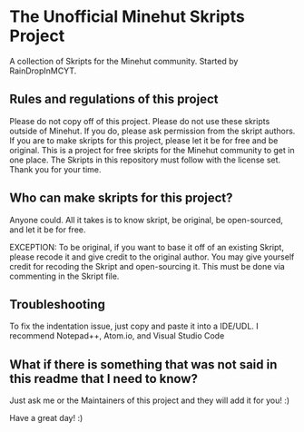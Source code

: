 # The Unofficial Minehut Skripts Project
A collection of Skripts for the Minehut community. Started by RainDropInMCYT.

## Rules and regulations of this project
Please do not copy off of this project. Please do not use these skripts outside of Minehut. If you do, please ask permission from the skript authors. If you are to make skripts for this project, please let it be for free and be original. This is a project for free skripts for the Minehut community to get in one place. The Skripts in this repository must follow with the license set. Thank you for your time.

## Who can make skripts for this project?
Anyone could. All it takes is to know skript, be original, be open-sourced, and let it be for free.

EXCEPTION: To be original, if you want to base it off of an existing Skript, please recode it and give credit to the original author. You may give yourself credit for recoding the Skript and open-sourcing it. This must be done via commenting in the Skript file.

## Troubleshooting
To fix the indentation issue, just copy and paste it into a IDE/UDL. I recommend Notepad++, Atom.io, and Visual Studio Code  

## What if there is something that was not said in this readme that I need to know?
Just ask me or the Maintainers of this project and they will add it for you! :)

Have a great day! :)
